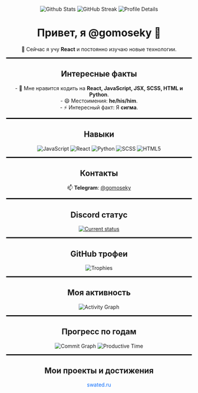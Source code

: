 <p align="center">
  <picture>
    <source
      srcset="https://github-readme-stats.vercel.app/api?username=gomoseky&show_icons=true&theme=dark"
      media="(prefers-color-scheme: dark)"
    />
    <img src="https://github-readme-stats.vercel.app/api?username=gomoseky&show_icons=true" alt="Github Stats" />
  </picture>
  <img src="https://github-readme-streak-stats.herokuapp.com/?user=gomoseky&theme=dark" alt="GitHub Streak" />
  <img src="https://github-profile-summary-cards.vercel.app/api/cards/profile-details?username=gomoseky&theme=dark" alt="Profile Details" />
</p>

<h1 align="center">Привет, я @gomoseky 👋</h1>

<p align="center">
  🌱 Сейчас я учу <strong>React</strong> и постоянно изучаю новые технологии.
</p>

<hr style="border:1px solid black">

<h2 align="center">Интересные факты</h2>
<p align="center">
  - 👀 Мне нравится кодить на <strong>React, JavaScript, JSX, SCSS, HTML и Python</strong>. <br>
  - 😄 Местоимения: <strong>he/his/him</strong>. <br>
  - ⚡ Интересный факт: Я <strong>сигма</strong>.
</p>

<hr style="border:1px solid black">

<h2 align="center">Навыки</h2>
<p align="center">
  <img src="https://img.shields.io/badge/-JavaScript-F7DF1C?style=flat-square&logo=javascript&logoColor=black" alt="JavaScript" />
  <img src="https://img.shields.io/badge/-React-61DAFB?style=flat-square&logo=react&logoColor=black" alt="React" />
  <img src="https://img.shields.io/badge/-Python-3776AB?style=flat-square&logo=python&logoColor=black" alt="Python" />
  <img src="https://img.shields.io/badge/-SCSS-CC6699?style=flat-square&logo=sass&logoColor=black" alt="SCSS" />
  <img src="https://img.shields.io/badge/-HTML5-E34F26?style=flat-square&logo=html5&logoColor=black" alt="HTML5" />
</p>

<hr style="border:1px solid black">

<h2 align="center">Контакты</h2>
<p align="center">
  📫 <strong>Telegram</strong>: <a href="https://t.me/gomoseky" target="_blank">@gomoseky</a>
</p>

<hr style="border:1px solid black">

<h2 align="center">Discord статус</h2>
<p align="center">
  <a href="https://discord.com/users/1271365343352328256" target="_blank">
    <img src="https://lanyard.cnrad.dev/api/1271365343352328256" alt="Current status" />
  </a>
</p>

<hr style="border:1px solid black">

<h2 align="center">GitHub трофеи</h2>
<p align="center">
  <img src="https://github-profile-trophy.vercel.app/?username=gomoseky&theme=dark&row=1&column=6" alt="Trophies" />
</p>

<hr style="border:1px solid black">

<h2 align="center">Моя активность</h2>
<p align="center">
  <img src="https://github-readme-activity-graph.vercel.app/graph?username=gomoseky&theme=dark" alt="Activity Graph" />
</p>

<hr style="border:1px solid black">

<h2 align="center">Прогресс по годам</h2>
<p align="center">
  <img src="https://github-profile-summary-cards.vercel.app/api/cards/commit-graph?username=gomoseky&theme=dark" alt="Commit Graph" />
  <img src="https://github-profile-summary-cards.vercel.app/api/cards/productive-time?username=gomoseky&theme=dark" alt="Productive Time" />
</p>

<hr style="border:1px solid black">

<h2 align="center">Мои проекты и достижения</h2>
<p align="center">
  <a href="https://swated.ru" target="_blank" style="color: #0d6efd; text-decoration: none;">swated.ru</a>
</p>

